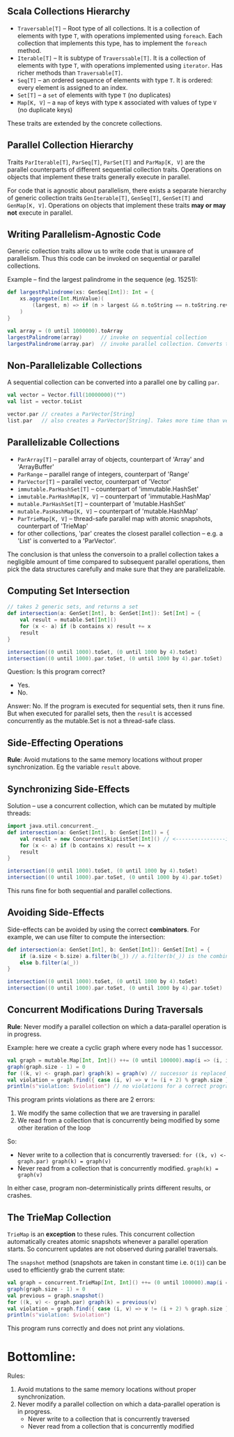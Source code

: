 ## Scala Collections Hierarchy

* `Traversable[T]` – Root type of all collections. It is a collection of elements with type `T`, with operations implemented using `foreach`. Each collection that implements this type, has to implement the `foreach` method.
* `Iterable[T]` – It is subtype of `Traverssable[T]`. It is a collection of elements with type `T`, with operations implemented using `iterator`. Has richer methods than `Traversable[T]`.
* `Seq[T]` – an ordered sequence of elements with type `T`. It is ordered: every element is assigned to an index.
* `Set[T]` – a `set` of elements with type `T` (no duplicates)
* `Map[K, V]` – a `map` of keys with type `K` associated with values of type `V` (no duplicate keys)

These traits are extended by the concrete collections.

## Parallel Collection Hierarchy

Traits `ParIterable[T]`, `ParSeq[T]`, `ParSet[T]` and `ParMap[K, V]` are the parallel counterparts of different sequential collection traits. Operations on objects that implement these traits generally execute in parallel.

For code that is agnostic about parallelism, there exists a separate hierarchy of generic collection traits `GenIterable[T]`, `GenSeq[T]`, `GenSet[T]` and `GenMap[K, V]`. Operations on objects that implement these traits **may or may not** execute in parallel.

## Writing Parallelism-Agnostic Code

Generic collection traits allow us to write code that is unaware of parallelism. Thus this code can be invoked on sequential or parallel collections.

Example – find the largest palindrome in the sequence (eg. 15251):
```scala
def largestPalindrome(xs: GenSeq[Int]): Int = {
    xs.aggregate(Int.MinValue)(
        (largest, n) => if (n > largest && n.toString == n.toString.reverse) n else largest, math.max
    )
}

val array = (0 until 1000000).toArray
largestPalindrome(array)      // invoke on sequential collection
largestPalindrome(array.par)  // invoke parallel collection. Converts to ParArray
```

## Non-Parallelizable Collections

A sequential collection can be converted into a parallel one by calling `par`.
```scala
val vector = Vector.fill(10000000)("")
val list = vector.toList

vector.par // creates a ParVector[String]
list.par   // also creates a ParVector[String]. Takes more time than vector for the parallel conversion.
```

## Parallelizable Collections

* `ParArray[T]` – parallel array of objects, counterpart of 'Array' and 'ArrayBuffer'
* `ParRange` – parallel range of integers, counterpart of 'Range'
* `ParVector[T]` – parallel vector, counterpart of 'Vector'
* `immutable.ParHashSet[T]` – counterpart of 'immutable.HashSet'
* `immutable.ParHashMap[K, V]` – counterpart of 'immutable.HashMap'
* `mutable.ParHashSet[T]` – counterpart of 'mutable.HashSet'
* `mutable.PasHashMap[K, V]` – counterpart of 'mutable.HashMap'
* `ParTrieMap[K, V]` – thread-safe parallel map with atomic snapshots, counterpart of 'TrieMap'
* for other collections, 'par' creates the closest parallel collection – e.g. a 'List' is converted to a 'ParVector'.

The conclusion is that unless the conversoin to a prallel collection takes a negligible amount of time compared to subsequent parallel operations, then pick the data structures carefully and make sure that they are parallelizable.

## Computing Set Intersection

```scala
// takes 2 generic sets, and returns a set
def intersection(a: GenSet[Int], b: GenSet[Int]): Set[Int] = {
    val result = mutable.Set[Int]()
    for (x <- a) if (b contains x) result += x
    result
}

intersection((0 until 1000).toSet, (0 until 1000 by 4).toSet)
intersection((0 until 1000).par.toSet, (0 until 1000 by 4).par.toSet)
```

Question: Is this program correct?

* Yes.
* No.

Answer: No. If the program is executed for sequential sets, then it runs fine. But when executed for parallel sets, then the `result` is accessed concurrently as the mutable.Set is not a thread-safe class.

## Side-Effecting Operations

**Rule**: Avoid mutations to the same memory locations without proper synchronization. Eg the variable `result` above.

## Synchronizing Side-Effects

Solution – use a concurrent collection, which can be mutated by multiple threads:

```scala
import java.util.concurrent._
def intersection(a: GenSet[Int], b: GenSet[Int]) = {
    val result = new ConcurrentSkipListSet[Int]() // <----------------instead of a mutable.Set
    for (x <- a) if (b contains x) result += x
    result
}

intersection((0 until 1000).toSet, (0 until 1000 by 4).toSet)
intersection((0 until 1000).par.toSet, (0 until 1000 by 4).par.toSet)
```
This runs fine for both sequential and parallel collections.


## Avoiding Side-Effects
Side-effects can be avoided by using the correct **combinators**. For example, we can use filter to compute the intersection:

```scala
def intersection(a: GenSet[Int], b: GenSet[Int]): GenSet[Int] = {
    if (a.size < b.size) a.filter(b(_)) // a.filter(b(_)) is the combinator
    else b.filter(a(_))
}

intersection((0 until 1000).toSet, (0 until 1000 by 4).toSet)
intersection((0 until 1000).par.toSet, (0 until 1000 by 4).par.toSet)
```

## Concurrent Modifications During Traversals

**Rule**: Never modify a parallel collection on which a data-parallel operation is in progress.

Example: here we create a cyclic graph where every node has 1 successor. 
```scala
val graph = mutable.Map[Int, Int]() ++= (0 until 100000).map(i => (i, i + 1))
graph(graph.size - 1) = 0
for ((k, v) <- graph.par) graph(k) = graph(v) // successor is replaced with successors successor.
val violation = graph.find({ case (i, v) => v != (i + 2) % graph.size }) // every node should have the successor, which is exactly by two larger than itself. The only exception are the nodes at the very end. For those, we have to do the division, modulo graph.size. 
println(s"violation: $violation") // no violations for a correct program
```
This program prints violations as there are 2 errors:
1. We modify the same collection that we are traversing in parallel
2. We read from a collection that is concurrently being modified by some other iteration of the loop

So:
* Never write to a collection that is concurrently traversed: `for ((k, v) <- graph.par) graph(k) = graph(v)`
* Never read from a collection that is concurrently modified. `graph(k) = graph(v)`

In either case, program non-deterministically prints different results, or crashes.

## The TrieMap Collection
`TrieMap` is an **exception** to these rules. This concurrent collection automatically creates atomic snapshots whenever a parallel operation starts. So concurrent updates are not observed during parallel traversals. 

The `snapshot` method (snapshots are taken in constant time i.e. `O(1)`) can be used to efficiently grab the current state:

```scala
val graph = concurrent.TrieMap[Int, Int]() ++= (0 until 100000).map(i => (i, i + 1))
graph(graph.size - 1) = 0
val previous = graph.snapshot()
for ((k, v) <- graph.par) graph(k) = previous(v)
val violation = graph.find({ case (i, v) => v != (i + 2) % graph.size })
println(s"violation: $violation")
```
This program runs correctly and does not print any violations.

# Bottomline:

Rules: 

1. Avoid mutations to the same memory locations without proper synchronization.
2. Never modify a parallel collection on which a data-parallel operation is in progress.
    * Never write to a collection that is concurrently traversed
    * Never read from a collection that is concurrently modified
